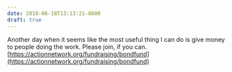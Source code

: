 ```yaml
---
date: 2018-06-18T13:13:21-0600
draft: true
---
```




Another day when it seems like the most useful thing I can do is give money to people doing the work. Please join, if you can. [https://actionnetwork.org/fundraising/bondfund](https://actionnetwork.org/fundraising/bondfund)



